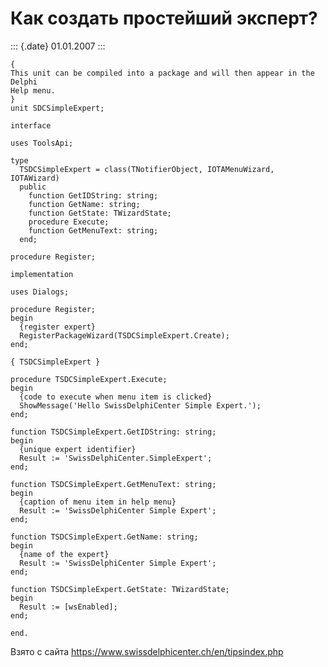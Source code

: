 Как создать простейший эксперт?
===============================

::: {.date}
01.01.2007
:::

    { 
    This unit can be compiled into a package and will then appear in the Delphi 
    Help menu. 
    } 
    unit SDCSimpleExpert; 
     
    interface 
     
    uses ToolsApi; 
     
    type 
      TSDCSimpleExpert = class(TNotifierObject, IOTAMenuWizard, IOTAWizard) 
      public 
        function GetIDString: string; 
        function GetName: string; 
        function GetState: TWizardState; 
        procedure Execute; 
        function GetMenuText: string; 
      end; 
     
    procedure Register; 
     
    implementation 
     
    uses Dialogs; 
     
    procedure Register; 
    begin 
      {register expert} 
      RegisterPackageWizard(TSDCSimpleExpert.Create); 
    end; 
     
    { TSDCSimpleExpert } 
     
    procedure TSDCSimpleExpert.Execute; 
    begin 
      {code to execute when menu item is clicked} 
      ShowMessage('Hello SwissDelphiCenter Simple Expert.'); 
    end; 
     
    function TSDCSimpleExpert.GetIDString: string; 
    begin 
      {unique expert identifier} 
      Result := 'SwissDelphiCenter.SimpleExpert'; 
    end; 
     
    function TSDCSimpleExpert.GetMenuText: string; 
    begin 
      {caption of menu item in help menu} 
      Result := 'SwissDelphiCenter Simple Expert'; 
    end; 
     
    function TSDCSimpleExpert.GetName: string; 
    begin 
      {name of the expert} 
      Result := 'SwissDelphiCenter Simple Expert'; 
    end; 
     
    function TSDCSimpleExpert.GetState: TWizardState; 
    begin 
      Result := [wsEnabled]; 
    end; 
     
    end. 

Взято с сайта <https://www.swissdelphicenter.ch/en/tipsindex.php>
